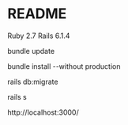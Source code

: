 # README

Ruby 2.7
Rails 6.1.4

bundle update

bundle install --without production

rails db:migrate

rails s

http://localhost:3000/

